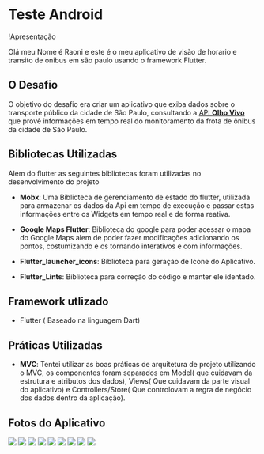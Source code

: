 # Teste Android

!Apresentação

Olá meu Nome é Raoni e este é o meu aplicativo de visão de horario e transito de onibus em são paulo usando o framework Flutter.

## O Desafio

O objetivo do desafio era  criar um aplicativo que exiba dados sobre o transporte público da cidade de São Paulo, consultando a [API **Olho Vivo**](api.md) que provê informações em tempo real do monitoramento da frota de ônibus da cidade de São Paulo.

## Bibliotecas Utilizadas

Alem do flutter as seguintes bibliotecas foram utilizadas no desenvolvimento do projeto

* **Mobx**: Uma Biblioteca de gerenciamento de estado do flutter, utilizada para armazenar os dados da Api em tempo de execução e passar estas informações entre os Widgets em tempo real e de forma reativa.

* **Google Maps Flutter**: Biblioteca do google para poder acessar o mapa do Google Maps alem de poder fazer modificações adicionando os pontos, costumizando e os tornando interativos e com informações.

* **Flutter_launcher_icons**: Biblioteca para geração de Icone do Aplicativo.

* **Flutter_Lints**: Biblioteca para correção do código e manter ele identado.

## Framework utlizado

* Flutter ( Baseado na linguagem Dart)

## Práticas Utilizadas

* **MVC**: Tentei utilizar as boas práticas de arquitetura de projeto utilizando o MVC, os componentes foram separados em Model( que cuidavam da estrutura e atributos dos dados), Views( Que cuidavam da parte visual do aplicativo) e Controllers/Store( Que controlovam a regra de negócio dos dados dentro da aplicação).

## Fotos do Aplicativo

<img src="../teste-android-estagio-v1/images/img1.png">
<img src="../teste-android-estagio-v1/images/img2.png">
<img src="../teste-android-estagio-v1/images/img3.png">
<img src="../teste-android-estagio-v1/images/img4.png">
<img src="../teste-android-estagio-v1/images/img5.png">
<img src="../teste-android-estagio-v1/images/img6.png">
<img src="../teste-android-estagio-v1/images/img7.png">
<img src="../teste-android-estagio-v1/images/img8.png">
<img src="../teste-android-estagio-v1/images/img9.png">
